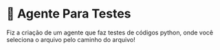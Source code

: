 # 🤖 Agente Para Testes
Fiz a criação de um agente que faz testes de códigos python, onde você seleciona o arquivo pelo caminho do arquivo!
